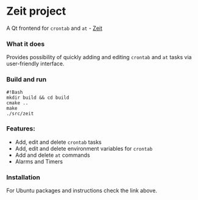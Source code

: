 # Zeit project 
 A Qt frontend for `crontab` and `at` - [Zeit](http://loimu.tk/zeit/)

### What it does ###
 Provides possibility of quickly adding and editing `crontab` and `at` tasks
 via user-friendly interface. 

### Build and run ###
```
#!Bash
mkdir build && cd build
cmake ..
make
./src/zeit
```

### Features: ###
* Add, edit and delete `crontab` tasks
* Add, edit and delete environment variables for `crontab`
* Add and delete `at` commands
* Alarms and Timers

### Installation ###
For Ubuntu packages and instructions check the link above.

